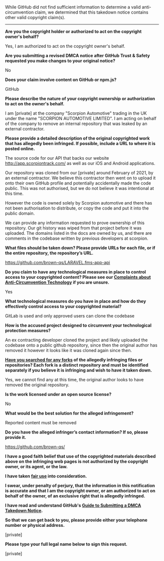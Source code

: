 While GitHub did not find sufficient information to determine a valid anti-circumvention claim, we determined that this takedown notice contains other valid copyright claim(s).

---

**Are you the copyright holder or authorized to act on the copyright owner's behalf?**

Yes, I am authorized to act on the copyright owner's behalf.

**Are you submitting a revised DMCA notice after GitHub Trust & Safety requested you make changes to your original notice?**

No

**Does your claim involve content on GitHub or npm.js?**

GitHub

**Please describe the nature of your copyright ownership or authorization to act on the owner's behalf.**

I am [private] at the company "Scorpion Automotive" trading in the UK under the name "SCORPION AUTOMOTIVE LIMITED". I am acting on behalf of the company to remove an internal repository that was leaked by an external contractor.

**Please provide a detailed description of the original copyrighted work that has allegedly been infringed. If possible, include a URL to where it is posted online.**

The source code for our API that backs our website http://app.scorpiontrack.com/ as well as our iOS and Android applications.

Our repository was cloned from our [private] around February of 2021, by an external contractor. We believe this contractor then went on to upload it onto their own GitHub profile and potentially accidentally made the code public. This was not authorised, but we do not believe it was intentional at this time.

However the code is owned solely by Scorpion automotive and there has not been authorisation to distribute, or copy the code and put it into the public domain.

We can provide any information requested to prove ownership of this repository. Our git history was wiped from that project before it was uploaded. The domains listed in the docs are owned by us, and there are comments in the codebase written by previous developers at scorpion.

**What files should be taken down? Please provide URLs for each file, or if the entire repository, the repository’s URL.**

https://github.com/brown-qs/LARAVEL.fms-app-api

**Do you claim to have any technological measures in place to control access to your copyrighted content? Please see our <a href="https://docs.github.com/articles/guide-to-submitting-a-dmca-takedown-notice#complaints-about-anti-circumvention-technology">Complaints about Anti-Circumvention Technology</a> if you are unsure.**

Yes

**What technological measures do you have in place and how do they effectively control access to your copyrighted material?**

GitLab is used and only approved users can clone the codebase

**How is the accused project designed to circumvent your technological protection measures?**

An ex contracting developer cloned the project and likely uploaded the codebase onto a public github repository, since then the original author has removed it however it looks like it was cloned again since then.

**<a href="https://docs.github.com/articles/dmca-takedown-policy#b-what-about-forks-or-whats-a-fork">Have you searched for any forks</a> of the allegedly infringing files or repositories? Each fork is a distinct repository and must be identified separately if you believe it is infringing and wish to have it taken down.**

Yes, we cannot find any at this time, the original author looks to have removed the original repository.

**Is the work licensed under an open source license?**

No

**What would be the best solution for the alleged infringement?**

Reported content must be removed

**Do you have the alleged infringer’s contact information? If so, please provide it.**

https://github.com/brown-qs/

**I have a good faith belief that use of the copyrighted materials described above on the infringing web pages is not authorized by the copyright owner, or its agent, or the law.**

**I have taken <a href="https://www.lumendatabase.org/topics/22">fair use</a> into consideration.**

**I swear, under penalty of perjury, that the information in this notification is accurate and that I am the copyright owner, or am authorized to act on behalf of the owner, of an exclusive right that is allegedly infringed.**

**I have read and understand GitHub's <a href="https://docs.github.com/articles/guide-to-submitting-a-dmca-takedown-notice/">Guide to Submitting a DMCA Takedown Notice</a>.**

**So that we can get back to you, please provide either your telephone number or physical address.**

[private]

**Please type your full legal name below to sign this request.**

[private]

